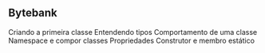 ## Bytebank


Criando a primeira classe
Entendendo tipos
Comportamento de uma classe
Namespace e compor classes
Propriedades
Construtor e membro estático
